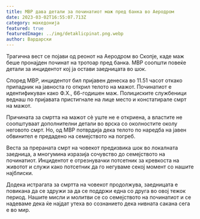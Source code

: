 ```yaml
---
title: МВР дава детали за починатиот маж пред банка во Аеродром
date: 2023-03-02T16:55:07.713Z
category: македонија
featured: true
featuredImage: ../img/detaklicpinat.png.webp
author: Вардарски
---
```


Трагична вест се појави од реонот на Аеродром во Скопје, каде маж беше пронајден починат на тротоар пред банка. МВР соопшти повеќе детали за инцидентот кој ја остави заедницата во шок.

Според МВР, инцидентот бил пријавен денеска во 11.51 часот откако припадник на јавноста го открил телото на мажот. Починатиот е идентификуван како Ф.Х., 66-годишен маж. Полициските службеници веднаш по пријавата пристигнале на лице место и констатирале смрт на мажот.

Причината за смртта на мажот сè уште не е откриена, а властите не соопштуваат дополнителни детали во врска со околностите околу неговото смрт. Но, од МВР потврдија дека телото по наредба на јавен обвинител е предадено на семејството на погреб.

Веста за прераната смрт на човекот предизвика шок во локалната заедница, а многумина изразија сочувство до семејството на починатиот. Инцидентот е отрезнувачки потсетник за кревкоста на животот и служи како потсетник да го негуваме секој момент со нашите најблиски.

Додека истрагата за смртта на човекот продолжува, заедницата е повикана да се здружи за да се поддржи една со друга во овој тежок период. Нашите мисли и молитви се со семејството на починатиот и се надеваме дека ќе најдат утеха во сознанието дека нивната сакана сега е во мир.
